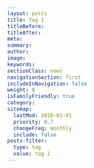 ```yaml
---
layout: posts
title: Tag 1
titleBefore:
titleAfter:
meta:
summary:
author:
image:
keywords:
sectionClass: news
navigationSection: first
includeInNavigation: false
weight: 0
isFamilyFriendly: true
category:
sitemap:
  lastMod: 2016-01-01
  priority: 0.7
  changeFreq: monthly
  include: false
posts-filter:
  type: tag
  value: tag 1
---
```

